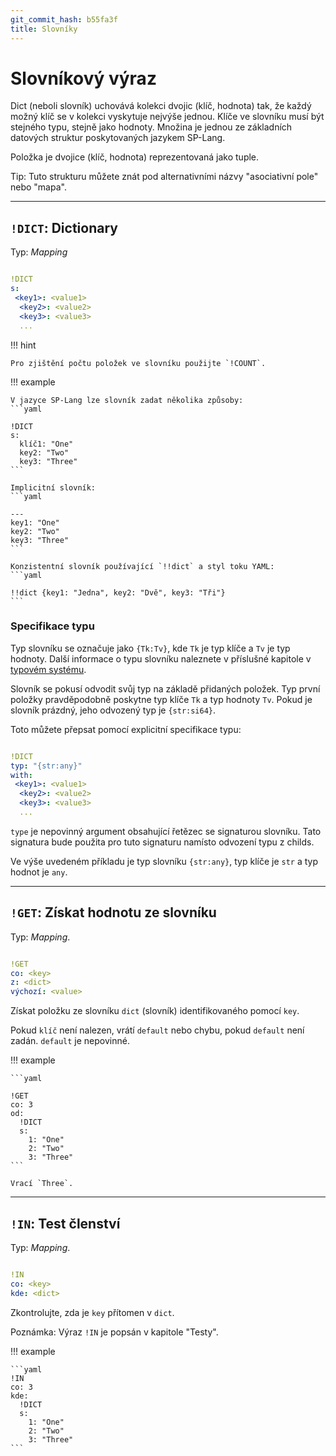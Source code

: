 ```yaml
---
git_commit_hash: b55fa3f
title: Slovníky
---
```


# Slovníkový výraz


Dict (neboli slovník) uchovává kolekci dvojic (klíč, hodnota) tak, že každý možný klíč se v kolekci vyskytuje nejvýše jednou.
Klíče ve slovníku musí být stejného typu, stejně jako hodnoty.
Množina je jednou ze základních datových struktur poskytovaných jazykem SP-Lang.

Položka je dvojice (klíč, hodnota) reprezentovaná jako tuple.

Tip: Tuto strukturu můžete znát pod alternativními názvy "asociativní pole" nebo "mapa".

--- 

## `!DICT`: Dictionary 

Typ:  _Mapping_
```yaml

!DICT
s:
 <key1>: <value1>
  <key2>: <value2>
  <key3>: <value3>
  ...
```

!!! hint

	
	
	
	Pro zjištění počtu položek ve slovníku použijte `!COUNT`.
	
	

!!! example

	
	
	
	V jazyce SP-Lang lze slovník zadat několika způsoby:
	```yaml
	
	!DICT
	s:
	  klíč1: "One"
	  key2: "Two"
	  key3: "Three"
	```
	
	Implicitní slovník:
	```yaml
	
	---
	key1: "One"
	key2: "Two"
	key3: "Three"
	```
	
	Konzistentní slovník používající `!!dict` a styl toku YAML:
	```yaml
	
	!!dict {key1: "Jedna", key2: "Dvě", key3: "Tři"}
	```
	

### Specifikace typu

Typ slovníku se označuje jako `{Tk:Tv}`, kde `Tk` je typ klíče a `Tv` je typ hodnoty.
Další informace o typu slovníku naleznete v příslušné kapitole v [typovém systému](../jazyk/typy#slovníku).

Slovník se pokusí odvodit svůj typ na základě přidaných položek.
Typ první položky pravděpodobně poskytne typ klíče `Tk` a typ hodnoty `Tv`.
Pokud je slovník prázdný, jeho odvozený typ je `{str:si64}`.

Toto můžete přepsat pomocí explicitní specifikace typu:
```yaml

!DICT
typ: "{str:any}"
with:
 <key1>: <value1>
  <key2>: <value2>
  <key3>: <value3>
  ...
```

`type` je nepovinný argument obsahující řetězec se signaturou slovníku.
Tato signatura bude použita pro tuto signaturu namísto odvození typu z childs.

Ve výše uvedeném příkladu je typ slovníku `{str:any}`, typ klíče je `str` a typ hodnot je `any`.


--- 

## `!GET`: Získat hodnotu ze slovníku 

Typ: _Mapping_.

```yaml

!GET
co: <key>
z: <dict>
výchozí: <value>
```

Získat položku ze slovníku `dict` (slovník) identifikovaného pomocí `key`.

Pokud `klíč` není nalezen, vrátí `default` nebo chybu, pokud `default` není zadán.
`default` je nepovinné.


!!! example

	
	
	```yaml
	
	!GET
	co: 3
	od:
	  !DICT
	  s:
	    1: "One"
	    2: "Two"
	    3: "Three"
	```
	
	Vrací `Three`.
	

--- 

## `!IN`: Test členství 

Typ: _Mapping_.
```yaml

!IN
co: <key>
kde: <dict>
```

Zkontrolujte, zda je `key` přítomen v `dict`.

Poznámka: Výraz `!IN` je popsán v kapitole "Testy".


!!! example

	
	
	```yaml
	!IN
	co: 3
	kde:
	  !DICT
	  s:
	    1: "One"
	    2: "Two"
	    3: "Three"
	```

